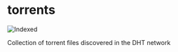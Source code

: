 torrents 
========
![Indexed](https://img.shields.io/badge/indexed-180120-blue)

Collection of torrent files discovered in the DHT network
